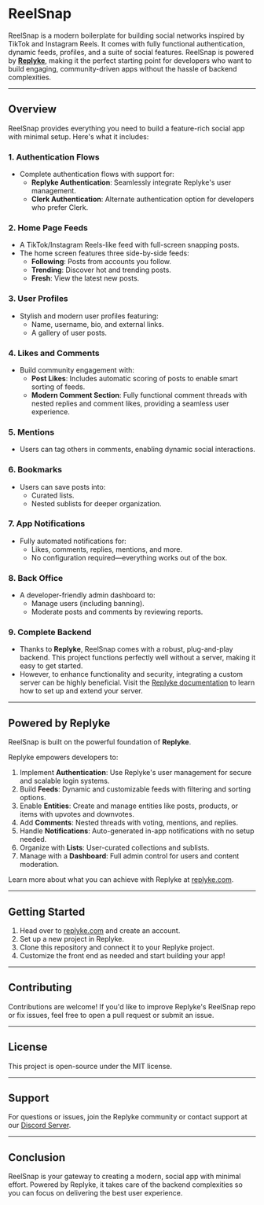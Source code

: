 
# ReelSnap

ReelSnap is a modern boilerplate for building social networks inspired by TikTok and Instagram Reels. It comes with fully functional authentication, dynamic feeds, profiles, and a suite of social features. ReelSnap is powered by [**Replyke**](https://replyke.com/), making it the perfect starting point for developers who want to build engaging, community-driven apps without the hassle of backend complexities.

----------

## Overview

ReelSnap provides everything you need to build a feature-rich social app with minimal setup. Here's what it includes:

### 1. Authentication Flows

-   Complete authentication flows with support for:
    -   **Replyke Authentication**: Seamlessly integrate Replyke's user management.
    -   **Clerk Authentication**: Alternate authentication option for developers who prefer Clerk.

### 2. Home Page Feeds

-   A TikTok/Instagram Reels-like feed with full-screen snapping posts.
-   The home screen features three side-by-side feeds:
    -   **Following**: Posts from accounts you follow.
    -   **Trending**: Discover hot and trending posts.
    -   **Fresh**: View the latest new posts.

### 3. User Profiles

-   Stylish and modern user profiles featuring:
    -   Name, username, bio, and external links.
    -   A gallery of user posts.

### 4. Likes and Comments

-   Build community engagement with:
    -   **Post Likes**: Includes automatic scoring of posts to enable smart sorting of feeds.
    -   **Modern Comment Section**: Fully functional comment threads with nested replies and comment likes, providing a seamless user experience.

### 5. Mentions

-   Users can tag others in comments, enabling dynamic social interactions.

### 6. Bookmarks

-   Users can save posts into:
    -   Curated lists.
    -   Nested sublists for deeper organization.

### 7. App Notifications

-   Fully automated notifications for:
    -   Likes, comments, replies, mentions, and more.
    -   No configuration required—everything works out of the box.

### 8. Back Office

-   A developer-friendly admin dashboard to:
    -   Manage users (including banning).
    -   Moderate posts and comments by reviewing reports.

### 9. Complete Backend

-   Thanks to **Replyke**, ReelSnap comes with a robust, plug-and-play backend. This project functions perfectly well without a server, making it easy to get started.
-   However, to enhance functionality and security, integrating a custom server can be highly beneficial. Visit the [Replyke documentation](https://docs.replyke.com/) to learn how to set up and extend your server.

----------

## Powered by Replyke

ReelSnap is built on the powerful foundation of **Replyke**.

Replyke empowers developers to:

1.  Implement **Authentication**: Use Replyke's user management for secure and scalable login systems.
2.  Build **Feeds**: Dynamic and customizable feeds with filtering and sorting options.
3.  Enable **Entities**: Create and manage entities like posts, products, or items with upvotes and downvotes.
4.  Add **Comments**: Nested threads with voting, mentions, and replies.
5.  Handle **Notifications**: Auto-generated in-app notifications with no setup needed.
6.  Organize with **Lists**: User-curated collections and sublists.
7.  Manage with a **Dashboard**: Full admin control for users and content moderation.

Learn more about what you can achieve with Replyke at [replyke.com](https://replyke.com/).

----------

## Getting Started

1.  Head over to [replyke.com](https://replyke.com/) and create an account.
2.  Set up a new project in Replyke.
3.  Clone this repository and connect it to your Replyke project.
4.  Customize the front end as needed and start building your app!

----------

## Contributing

Contributions are welcome! If you'd like to improve Replyke's ReelSnap repo or fix issues, feel free to open a pull request or submit an issue.

----------

## License

This project is open-source under the MIT license.

----------

## Support

For questions or issues, join the Replyke community or contact support at our [Discord Server](https://discord.gg/cb5CfNZ2/).

----------

## Conclusion

ReelSnap is your gateway to creating a modern, social app with minimal effort. Powered by Replyke, it takes care of the backend complexities so you can focus on delivering the best user experience.